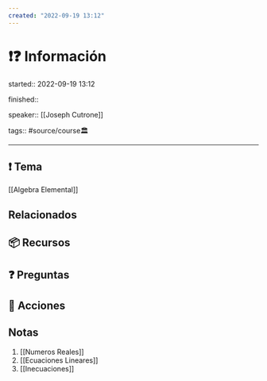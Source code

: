 ```yaml
---
created: "2022-09-19 13:12"
---
```


# ❗❓ Información

started:: 2022-09-19 13:12

finished::

speaker:: [[Joseph Cutrone]]

tags:: #source/course🏛 

---

## ❗ Tema
[[Algebra Elemental]]

## Relacionados

## 📦 Recursos


## ❓ Preguntas


## 🎯 Acciones


## Notas
1. [[Numeros Reales]]
2. [[Ecuaciones Lineares]]
3. [[Inecuaciones]]